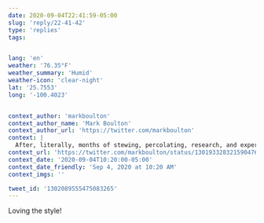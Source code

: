 ```yaml
---
date: 2020-09-04T22:41:59-05:00
slug: 'reply/22-41-42'
type: 'replies'
tags:


lang: 'en'
weather: '76.35°F'
weather_summary: 'Humid'
weather-icon: 'clear-night'
lat: '25.7553'
long: '-100.4023'


context_author: 'markboulton'
context_author_name: 'Mark Boulton'
context_author_url: 'https://twitter.com/markboulton'
context: |
  After, literally, months of stewing, percolating, research, and experimentation, my new site design is coming together. <a href="https://t.co/P1790nhcds"data-pre-embedded="true"rel="nofollow"data-entity-id="1301933227343577088"dir="ltr"data-url="https://twitter.com/markboulton/status/1301933283215904769/photo/1"data-tco-id="P1790nhcds"class="twitter_external_link dir-ltr tco-link has-expanded-path"target="_top"data-expanded-path="/markboulton/status/1301933283215904769/photo/1">pic.twitter.com/P1790nhcds</a>
context_url: 'https://twitter.com/markboulton/status/1301933283215904769?s=12'
context_date: '2020-09-04T10:20:00-05:00'
context_date_friendly: 'Sep 4, 2020 at 10:20 AM'
context_imgs: ''

tweet_id: '1302089555475083265'
---
```

Loving the style! 